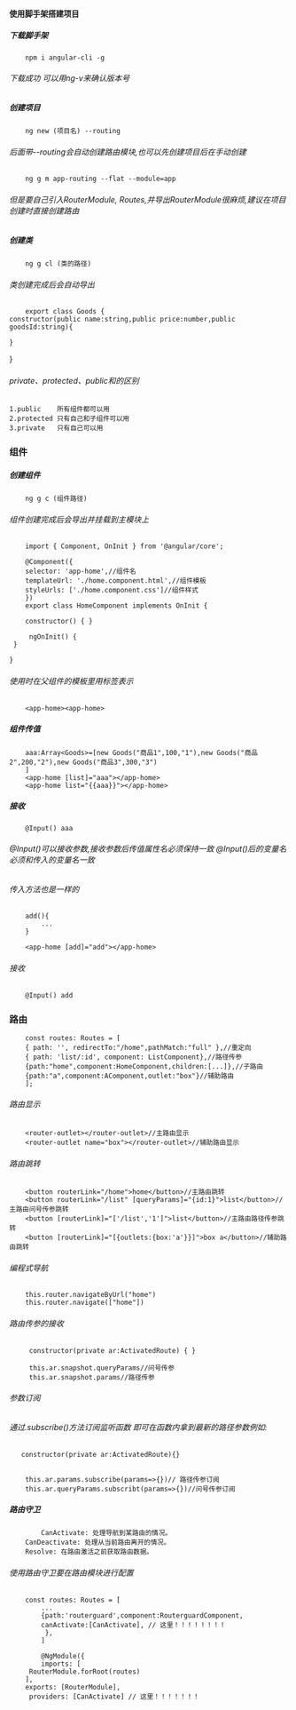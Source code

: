 #### 使用脚手架搭建项目
##### 下载脚手架
        npm i angular-cli -g

###### 下载成功 可以用ng-v来确认版本号
##### 创建项目
        ng new (项目名) --routing
###### 后面带--routing会自动创建路由模块,也可以先创建项目后在手动创建
        ng g m app-routing --flat --module=app
###### 但是要自己引入RouterModule, Routes,并导出RouterModule很麻烦,建议在项目创建时直接创建路由



##### 创建类
        ng g cl (类的路径)

###### 类创建完成后会自动导出
        export class Goods {
    constructor(public name:string,public price:number,public goodsId:string){

    }
}
###### private、protected、public和的区别
    1.public    所有组件都可以用
    2.protected 只有自己和子组件可以用
    3.private   只有自己可以用

### 组件
##### 创建组件
        ng g c (组件路径)
###### 组件创建完成后会导出并挂载到主模块上

        import { Component, OnInit } from '@angular/core';

        @Component({
        selector: 'app-home',//组件名
        templateUrl: './home.component.html',//组件模板
        styleUrls: ['./home.component.css']//组件样式
        })
        export class HomeComponent implements OnInit {

        constructor() { }

         ngOnInit() {
     }
    
    }
###### 使用时在父组件的模板里用标签表示
        <app-home><app-home>
        
##### 组件传值
        aaa:Array<Goods>=[new Goods("商品1",100,"1"),new Goods("商品2",200,"2"),new Goods("商品3",300,"3")
        ]
        <app-home [list]="aaa"></app-home>
        <app-home list="{{aaa}}"></app-home>
##### 接收
        @Input() aaa 

###### @Input()可以接收参数,接收参数后传值属性名必须保持一致 @Input()后的变量名必须和传入的变量名一致

###### 传入方法也是一样的
        add(){
            ...
        }
        
        <app-home [add]="add"></app-home>
###### 接收
        @Input() add
        
        
### 路由
    
        const routes: Routes = [
        { path: '', redirectTo:"/home",pathMatch:"full" },//重定向
        { path: 'list/:id', component: ListComponent},//路径传参
        {path:"home",component:HomeComponent,children:[...]},//子路由
        {path:"a",component:AComponent,outlet:"box"}//辅助路由
        ];
        
###### 路由显示
        <router-outlet></router-outlet>//主路由显示
        <router-outlet name="box"></router-outlet>//辅助路由显示
        
###### 路由跳转
        <button routerLink="/home">home</button>//主路由跳转
        <button routerLink="/list" [queryParams]="{id:1}">list</button>//主路由问号传参跳转
        <button [routerLink]="['/list','1']">list</button>//主路由路径传参跳转
        <button [routerLink]="[{outlets:{box:'a'}}]">box a</button>//辅助路由跳转
        
###### 编程式导航

        this.router.navigateByUrl("home")
        this.router.navigate(["home"])
###### 路由传参的接收
         constructor(private ar:ActivatedRoute) { }
         
         this.ar.snapshot.queryParams//问号传参
         this.ar.snapshot.params//路径传参
###### 参数订阅

###### 通过.subscribe()方法订阅监听函数 即可在函数内拿到最新的路径参数例如:
       constructor(private ar:ActivatedRoute){}
 
      
        this.ar.params.subscribe(params=>{})// 路径传参订阅
        this.ar.queryParams.subscribt(params=>{})//问号传参订阅
      
##### 路由守卫

            CanActivate: 处理导航到某路由的情况。
        CanDeactivate: 处理从当前路由离开的情况。
        Resolve: 在路由激活之前获取路由数据。
###### 使用路由守卫要在路由模块进行配置
        
        const routes: Routes = [
            ...
            {path:'routerguard',component:RouterguardComponent,
            canActivate:[CanActivate], // 这里！！！！！！！！
             },
            ]
 
            @NgModule({
            imports: [ 
         RouterModule.forRoot(routes)
        ],
        exports: [RouterModule],
         providers: [CanActivate] // 这里！！！！！！！



